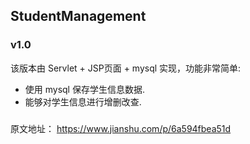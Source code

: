 ## StudentManagement

### v1.0
该版本由 Servlet + JSP页面 + mysql 实现，功能非常简单:
 - 使用 mysql 保存学生信息数据.
 - 能够对学生信息进行增删改查.


### 

原文地址： https://www.jianshu.com/p/6a594fbea51d
